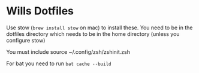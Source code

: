 # Wills Dotfiles

Use stow (`brew install stow` on mac) to install these. You need to be in the dotfiles directory which needs to be in the home directory (unless you configure stow)

You must include source ~/.config/zsh/zshinit.zsh

For bat you need to run `bat cache --build`
